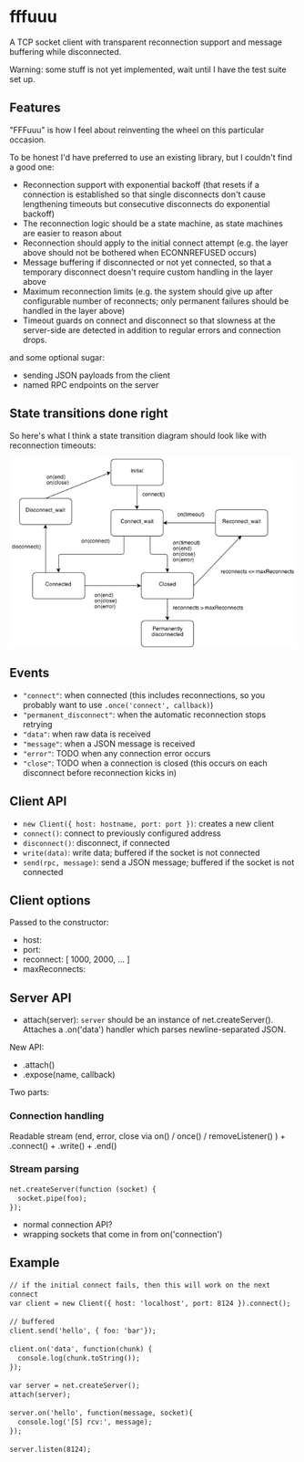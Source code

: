 # fffuuu

A TCP socket client with transparent reconnection support and message buffering while disconnected.

Warning: some stuff is not yet implemented, wait until I have the test suite set up.

## Features

"FFFuuu" is how I feel about reinventing the wheel on this particular occasion.

To be honest I'd have preferred to use an existing library, but I couldn't find a good one:

- Reconnection support with exponential backoff (that resets if a connection is established so that single disconnects don't cause lengthening timeouts but consecutive disconnects do exponential backoff)
- The reconnection logic should be a state machine, as state machines are easier to reason about
- Reconnection should apply to the initial connect attempt (e.g. the layer above should not be bothered when ECONNREFUSED occurs)
- Message buffering if disconnected or not yet connected, so that a temporary disconnect doesn't require custom handling in the layer above
- Maximum reconnection limits (e.g. the system should give up after configurable number of reconnects; only permanent failures should be handled in the layer above)
- Timeout guards on connect and disconnect so that slowness at the server-side are detected in addition to regular errors and connection drops.

and some optional sugar:

- sending JSON payloads from the client
- named RPC endpoints on the server

## State transitions done right

So here's what I think a state transition diagram should look like with reconnection timeouts:

![diagram](https://github.com/mixu/fffuuu/raw/master/misc/statediagram.png)

## Events

- `"connect"`: when connected (this includes reconnections, so you probably want to use `.once('connect', callback)`)
- `"permanent_disconnect"`: when the automatic reconnection stops retrying
- `"data"`: when raw data is received
- `"message"`: when a JSON message is received
- `"error"`: TODO when any connection error occurs
- `"close"`: TODO when a connection is closed (this occurs on each disconnect before reconnection kicks in)

## Client API

- `new Client({ host: hostname, port: port })`: creates a new client
- `connect()`: connect to previously configured address
- `disconnect()`: disconnect, if connected
- `write(data)`: write data; buffered if the socket is not connected
- `send(rpc, message)`: send a JSON message; buffered if the socket is not connected

## Client options

Passed to the constructor:

- host:
- port:
- reconnect: [ 1000, 2000, ... ]
- maxReconnects:

## Server API

- attach(server): `server` should be an instance of net.createServer(). Attaches a .on('data') handler which parses newline-separated JSON.

New API:

- .attach()
- .expose(name, callback)


Two parts:

### Connection handling

Readable stream (end, error, close via on() / once() / removeListener() ) + .connect() + .write() + .end()

### Stream parsing

    net.createServer(function (socket) {
      socket.pipe(foo);
    });

+ normal connection API?
+ wrapping sockets that come in from on('connection')


## Example

    // if the initial connect fails, then this will work on the next connect
    var client = new Client({ host: 'localhost', port: 8124 }).connect();

    // buffered
    client.send('hello', { foo: 'bar'});

    client.on('data', function(chunk) {
      console.log(chunk.toString());
    });

    var server = net.createServer();
    attach(server);

    server.on('hello', function(message, socket){
      console.log('[S] rcv:', message);
    });

    server.listen(8124);
